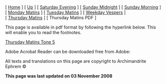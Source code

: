 \[ [Home](index.md) \] \[ [Up](tone5.md) \] \[ [Saturday Evening](sat5ec.md) \] \[ [Sunday Midnight](sun5nc.md) \] \[ [Sunday Morning](sun5mc.md) \] \[ [Monday Matins](monday_matins4.md) \] \[ [Tuesday Matins](tuesday_matins4.md) \] \[ [Weekday Vespers](weekday_vespers4.md) \] \[ [Thursday Matins](thursday_matins5.md) \] \[ Thursday Matins PDF \]

This page is available in pdf format by following the hyperlink below.
This will enable you to read the footnotes.

[Thursday Matins Tone 5](Thur05m%20WWW.pdf)

Adobe Acrobat Reader can be downloaded free from Adobe:

All texts and translations on this page are copyright to
Archimandrite Ephrem ©

**This page was last updated on 03 November 2008**
